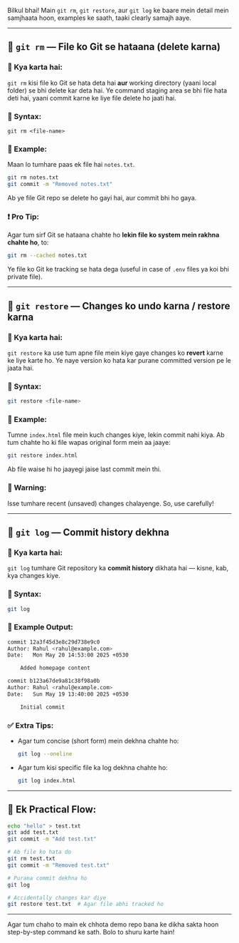 Bilkul bhai! Main `git rm`, `git restore`, aur `git log` ke baare mein detail mein samjhaata hoon, examples ke saath, taaki clearly samajh aaye.

---

## 🔹 `git rm` — **File ko Git se hataana (delete karna)**

### 📌 Kya karta hai:

`git rm` kisi file ko Git se hata deta hai **aur** working directory (yaani local folder) se bhi delete kar deta hai. Ye command staging area se bhi file hata deti hai, yaani commit karne ke liye file delete ho jaati hai.

### 🔧 Syntax:

```
git rm <file-name>
```

### 📂 Example:

Maan lo tumhare paas ek file hai `notes.txt`.

```bash
git rm notes.txt
git commit -m "Removed notes.txt"
```

Ab ye file Git repo se delete ho gayi hai, aur commit bhi ho gaya.

### ❗ Pro Tip:

Agar tum sirf Git se hataana chahte ho **lekin file ko system mein rakhna chahte ho**, to:

```bash
git rm --cached notes.txt
```

Ye file ko Git ke tracking se hata dega (useful in case of `.env` files ya koi bhi private file).

---

## 🔹 `git restore` — **Changes ko undo karna / restore karna**

### 📌 Kya karta hai:

`git restore` ka use tum apne file mein kiye gaye changes ko **revert** karne ke liye karte ho. Ye naye version ko hata kar purane committed version pe le jaata hai.

### 🔧 Syntax:

```bash
git restore <file-name>
```

### 📂 Example:

Tumne `index.html` file mein kuch changes kiye, lekin commit nahi kiya. Ab tum chahte ho ki file wapas original form mein aa jaaye:

```bash
git restore index.html
```

Ab file waise hi ho jaayegi jaise last commit mein thi.

### 🛑 Warning:

Isse tumhare recent (unsaved) changes chalayenge. So, use carefully!

---

## 🔹 `git log` — **Commit history dekhna**

### 📌 Kya karta hai:

`git log` tumhare Git repository ka **commit history** dikhata hai — kisne, kab, kya changes kiye.

### 🔧 Syntax:

```bash
git log
```

### 📂 Example Output:

```bash
commit 12a3f45d3e8c29d738e9c0
Author: Rahul <rahul@example.com>
Date:   Mon May 20 14:53:00 2025 +0530

    Added homepage content

commit b123a67de9a81c38f98a0b
Author: Rahul <rahul@example.com>
Date:   Sun May 19 13:40:00 2025 +0530

    Initial commit
```

### ✅ Extra Tips:

* Agar tum concise (short form) mein dekhna chahte ho:

  ```bash
  git log --oneline
  ```

* Agar tum kisi specific file ka log dekhna chahte ho:

  ```bash
  git log index.html
  ```

---

## 🔄 Ek Practical Flow:

```bash
echo "hello" > test.txt
git add test.txt
git commit -m "Add test.txt"

# Ab file ko hata do
git rm test.txt
git commit -m "Removed test.txt"

# Purana commit dekhna ho
git log

# Accidentally changes kar diye
git restore test.txt  # Agar file abhi tracked ho
```

---

Agar tum chaho to main ek chhota demo repo bana ke dikha sakta hoon step-by-step command ke sath. Bolo to shuru karte hain!
